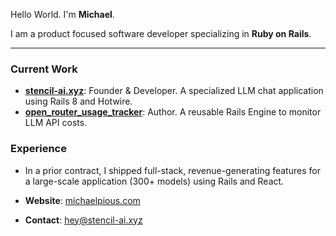Hello World. I'm **Michael**.

I am a product focused software developer specializing in **Ruby on Rails**.

---

### Current Work
* **[stencil-ai.xyz](https://stencil-ai.xyz/)**: Founder & Developer. A specialized LLM chat application using Rails 8 and Hotwire.
* **[open_router_usage_tracker](https://rubygems.org/gems/open_router_usage_tracker)**: Author. A reusable Rails Engine to monitor LLM API costs.

### Experience
* In a prior contract, I shipped full-stack, revenue-generating features for a large-scale application (300+ models) using Rails and React.

* **Website**: [michaelpious.com](https://www.michaelpious.com)
* **Contact**: hey@stencil-ai.xyz
